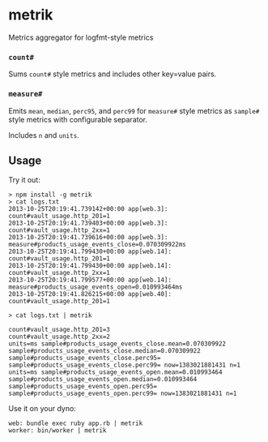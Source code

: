 # metrik

Metrics aggregator for logfmt-style metrics

### `count#`

Sums `count#` style metrics and includes other key=value pairs.

### `measure#`

Emits `mean`, `median`, `perc95`, and `perc99` for `measure#` style metrics
as `sample#` style metrics with configurable separator.

Includes `n` and `units`.

## Usage

  Try it out:

    > npm install -g metrik
    > cat logs.txt
    2013-10-25T20:19:41.739142+00:00 app[web.3]: count#vault_usage.http_201=1
    2013-10-25T20:19:41.739403+00:00 app[web.3]: count#vault_usage.http_2xx=1
    2013-10-25T20:19:41.739616+00:00 app[web.3]: measure#products_usage_events_close=0.070309922ms
    2013-10-25T20:19:41.799430+00:00 app[web.14]: count#vault_usage.http_201=1
    2013-10-25T20:19:41.799430+00:00 app[web.14]: count#vault_usage.http_2xx=1
    2013-10-25T20:19:41.799577+00:00 app[web.14]: measure#products_usage_events_open=0.010993464ms
    2013-10-25T20:19:41.826215+00:00 app[web.40]: count#vault_usage.http_201=1

    > cat logs.txt | metrik

    count#vault_usage.http_201=3
    count#vault_usage.http_2xx=2
    units=ms sample#products_usage_events_close.mean=0.070309922 sample#products_usage_events_close.median=0.070309922 sample#products_usage_events_close.perc95= sample#products_usage_events_close.perc99= now=1383021881431 n=1
    units=ms sample#products_usage_events_open.mean=0.010993464 sample#products_usage_events_open.median=0.010993464 sample#products_usage_events_open.perc95= sample#products_usage_events_open.perc99= now=1383021881431 n=1

  Use it on your dyno:

    web: bundle exec ruby app.rb | metrik
    worker: bin/worker | metrik

